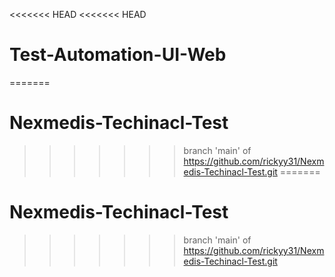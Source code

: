 <<<<<<< HEAD
<<<<<<< HEAD
# Test-Automation-UI-Web
=======
# Nexmedis-Techinacl-Test
>>>>>>> branch 'main' of https://github.com/rickyy31/Nexmedis-Techinacl-Test.git
=======
# Nexmedis-Techinacl-Test
>>>>>>> branch 'main' of https://github.com/rickyy31/Nexmedis-Techinacl-Test.git
